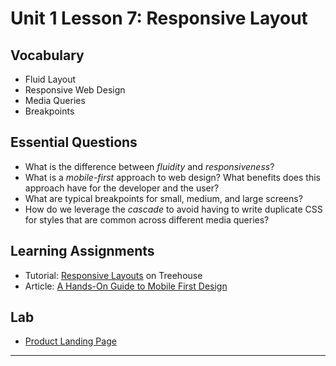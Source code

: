 # Unit 1 Lesson 7: Responsive Layout

## Vocabulary
* Fluid Layout
* Responsive Web Design
* Media Queries
* Breakpoints

## Essential Questions
* What is the difference between _fluidity_ and _responsiveness_?
* What is a _mobile-first_ approach to web design? What benefits does this approach have for the developer and the user?
* What are typical breakpoints for small, medium, and large screens?
* How do we leverage the _cascade_ to avoid having to write duplicate CSS for styles that are common across different media queries?

## Learning Assignments
* Tutorial: [Responsive Layouts](https://teamtreehouse.com/library/responsive-layouts) on Treehouse
* Article: [A Hands-On Guide to Mobile First Design](https://www.uxpin.com/studio/blog/a-hands-on-guide-to-mobile-first-design/)

## Lab
* [Product Landing Page](https://github.com/The-Marcy-Lab-School/product-landing-page)
___

